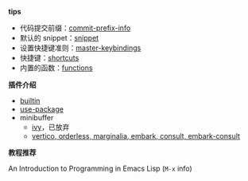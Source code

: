

**tips**

- 代码提交前缀：[commit-prefix-info](./commit-prefix-info.md)
- 默认的 snippet：[snippet](./default-snippet.md)
- 设置快捷键准则：[master-keybindings](./master-keybindings.md)
- 快捷键：[shortcuts](./shortcuts.md)
- 内置的函数：[functions](./functions.md)



**插件介绍**

- [builtin](./emacs-newbie/introduction-to-builtin-modes.md)
- [use-package](./use-package-keywords.md)
- minibuffer
  - [ivy](./emacs-newbie/introduction-to-ivy.md)，已放弃
  - [vertico, orderless, marginalia, embark, consult, embark-consult](./vertico,orderless,marginalia,embark.md)


**教程推荐**

An Introduction to Programming in Emacs Lisp (`M-x` info)
